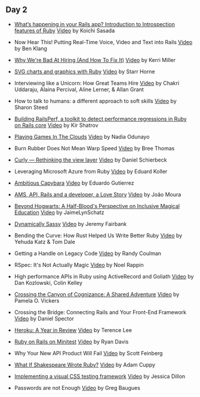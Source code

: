 ## Day 2

- [What’s happening in your Rails app? Introduction to Introspection features of Ruby](http://www.atdot.net/~ko1/activities/2015_railsconf.pdf) [Video](https://www.youtube.com/watch?v=4YtBS0tvkjw)
  by Koichi Sasada

- Now Hear This! Putting Real-Time Voice, Video and Text into Rails [Video](#)
  by Ben Klang

- [Why We're Bad At Hiring (And How To Fix It)](https://speakerdeck.com/kerrizor/why-were-bad-at-hiring-and-how-to-fix-it) [Video](#)
  by Kerri Miller

- [SVG charts and graphics with Ruby](https://speakerdeck.com/snhorne/svg-charts-and-graphs-with-ruby) [Video](https://www.youtube.com/watch?v=yCCtDpW_apk)
  by Starr Horne

- Interviewing like a Unicorn: How Great Teams Hire [Video](#)
  by Chakri Uddaraju, Alaina Percival, Aline Lerner, & Allan Grant

- How to talk to humans: a different approach to soft skills [Video](#)
  by Sharon Steed

- [Building RailsPerf, a toolkit to detect performance regressions in Ruby on Rails core](https://speakerdeck.com/kirs/building-a-toolkit-to-detect-performance-regressions-in-ruby-on-rails-core) [Video](https://www.youtube.com/watch?v=BvUsy_Qb9Es)
  by Kir Shatrov

- [Playing Games In The Clouds](https://speakerdeck.com/nodunayo/playing-games-in-the-clouds) [Video](#)
  by Nadia Odunayo

- Burn Rubber Does Not Mean Warp Speed [Video](#)
  by Bree Thomas

- [Curly — Rethinking the view layer](https://speakerdeck.com/dasch/curly-rethinking-the-view-layer) [Video](#)
  by Daniel Schierbeck

- Leveraging Microsoft Azure from Ruby [Video](https://www.youtube.com/watch?v=EncjV-lKwLc)
  by Eduard Koller

- [Ambitious Capybara](https://speakerdeck.com/ecbypi/ambitious-capybara) [Video](https://www.youtube.com/watch?v=kyqA8R7ZRWI)
  by Eduardo Gutierrez

- [AMS, API, Rails and a developer, a Love Story](https://speakerdeck.com/joaomdmoura/ams-api-rails-and-a-developer-a-love-story) [Video](#)
  by João Moura

- [Beyond Hogwarts: A Half-Blood's Perspective on Inclusive Magical Education](https://speakerdeck.com/jaimelynschatz/beyond-hogwarts) [Video](#)
  by JaimeLynSchatz

- [Dynamically Sassy](https://speakerdeck.com/jfairbank/dynamically-sassy) [Video](https://www.youtube.com/watch?v=ouGWyZfGZ8M)
  by Jeremy Fairbank

- Bending the Curve: How Rust Helped Us Write Better Ruby [Video](https://www.youtube.com/watch?v=LazvK39Oc4U)
  by Yehuda Katz & Tom Dale

- Getting a Handle on Legacy Code [Video](#)
  by Randy Coulman

- RSpec: It's Not Actually Magic [Video](https://www.youtube.com/watch?v=Libc0-0TRg4)
  by Noel Rappin

- High performance APIs in Ruby using ActiveRecord and Goliath
 [Video](#)
  by Dan Kozlowski, Colin Kelley

- [Crossing the Canyon of Cognizance: A Shared Adventure](https://speakerdeck.com/pwnela/crossing-the-canyon-of-cognizance-a-shared-adventure) [Video](#)
  by Pamela O. Vickers

- Crossing the Bridge: Connecting Rails and Your Front-End Framework [Video](#)
  by Daniel Spector

- [Heroku: A Year in Review](https://speakerdeck.com/hone/heroku-2015-a-year-in-review) [Video](https://www.youtube.com/watch?v=kCzWZbGHiZE)
  by Terence Lee

- [Ruby on Rails on Minitest](http://www.zenspider.com/pdf/2015_railsconf_ruby_on_rails_on_minitest.pdf) [Video](https://www.youtube.com/watch?v=MA4jJNUG_dI)
  by Ryan Davis

- Why Your New API Product Will Fail [Video](#)
  by Scott Feinberg

- [What If Shakespeare Wrote Ruby?](https://speakerdeck.com/acuppy/what-if-shakespeare-wrote-ruby) [Video](#)
  by Adam Cuppy

- [Implementing a visual CSS testing framework](http://www.slideshare.net/jessicardillon/implementing-a-visual-css-testing-framework) [Video](https://www.youtube.com/watch?v=Q4ttqkIEM7g)
  by Jessica Dillon

- Passwords are not Enough [Video](https://www.youtube.com/watch?v=i8WpShCXZOE)
  by Greg Baugues
